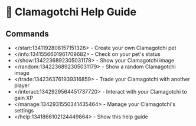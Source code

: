 # 🦪 Clamagotchi Help Guide

## Commands

- </start:1341192808157151326> - Create your own Clamagotchi pet
- </info:1341556601961709682> - Check on your pet's status
- </show:1342236892305031178> - Show your Clamagotchi image
- </random:1342236892305031179> - Show a random Clamagotchi image
- </trade:1342363761939316859> - Trade your Clamagotchi with another player
- </interact:1342929564451737720> - Interact with your Clamagotchi to gain XP
- </manage:1342931550341435464> - Manage your Clamagotchi's settings
- </help:1341866102124449864> - Show this help guide
